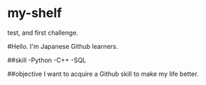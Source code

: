 # my-shelf
test, and first challenge.

#Hello.
I'm Japanese Github learners.

##skill
-Python
-C++
-SQL

##objective
I want to acquire a Github skill to make my life better.
